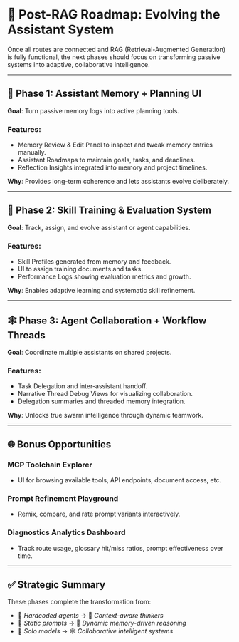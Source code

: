 # 🧭 Post-RAG Roadmap: Evolving the Assistant System

Once all routes are connected and RAG (Retrieval-Augmented Generation) is fully functional, the next phases should focus on transforming passive systems into adaptive, collaborative intelligence.

---

## 🧠 Phase 1: Assistant Memory + Planning UI

**Goal**: Turn passive memory logs into active planning tools.

### Features:
- Memory Review & Edit Panel to inspect and tweak memory entries manually.
- Assistant Roadmaps to maintain goals, tasks, and deadlines.
- Reflection Insights integrated into memory and project timelines.

**Why**: Provides long-term coherence and lets assistants evolve deliberately.

---

## 🧪 Phase 2: Skill Training & Evaluation System

**Goal**: Track, assign, and evolve assistant or agent capabilities.

### Features:
- Skill Profiles generated from memory and feedback.
- UI to assign training documents and tasks.
- Performance Logs showing evaluation metrics and growth.

**Why**: Enables adaptive learning and systematic skill refinement.

---

## 🕸 Phase 3: Agent Collaboration + Workflow Threads

**Goal**: Coordinate multiple assistants on shared projects.

### Features:
- Task Delegation and inter-assistant handoff.
- Narrative Thread Debug Views for visualizing collaboration.
- Delegation summaries and threaded memory integration.

**Why**: Unlocks true swarm intelligence through dynamic teamwork.

---

## 🌐 Bonus Opportunities

### MCP Toolchain Explorer
- UI for browsing available tools, API endpoints, document access, etc.

### Prompt Refinement Playground
- Remix, compare, and rate prompt variants interactively.

### Diagnostics Analytics Dashboard
- Track route usage, glossary hit/miss ratios, prompt effectiveness over time.

---

## ✅ Strategic Summary

These phases complete the transformation from:
- 🔧 *Hardcoded agents* → 🤖 *Context-aware thinkers*
- 📜 *Static prompts* → 🧠 *Dynamic memory-driven reasoning*
- 🧍 *Solo models* → 🕸 *Collaborative intelligent systems*

